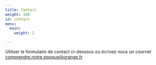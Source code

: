 ```yaml
---
title: Contact
weight: 100
id: contact
menu:
  main:
    weight: 2

---
```

Utiliser le formulaire de contact ci-dessous ou écrivez nous un courriel [comprendre.notre.epoque@orange.fr](comprendre.notre.epoque@orange.fr)